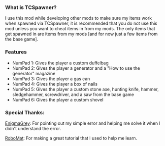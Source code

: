 ### What is TCSpawner?

I use this mod while developing other mods to make sure my items work when spawned via TCSpawner, it is recommended that you do not use this mod unless you want to cheat items in from my mods. The only items that get spawned in are items from my mods [and for now just a few items from the base game].

### Features

- NumPad 1: Gives the player a custom duffelbag
- NumPad 2: Gives the player a generator and a "How to use the generator" magazine
- NumPad 3: Gives the player a gas can
- NumPad 4: Gives the player a box of nails
- NumPad 5: Gives the player a custom stone axe, hunting knife, hammer, sledgehammer, screwdriver, and a saw from the base game
- NumPad 6: Gives the player a custom shovel

### Special Thanks:

[EnigmaGrey][1]: For pointing out my simple error and helping me solve it when I didn't understand the error.

[RoboMat][2]: For making a great tutorial that I used to help me learn.

[1]: https://theindiestone.com/forums/index.php?/profile/10-enigmagrey/
[2]: https://theindiestone.com/forums/index.php?/profile/65-robomat/
